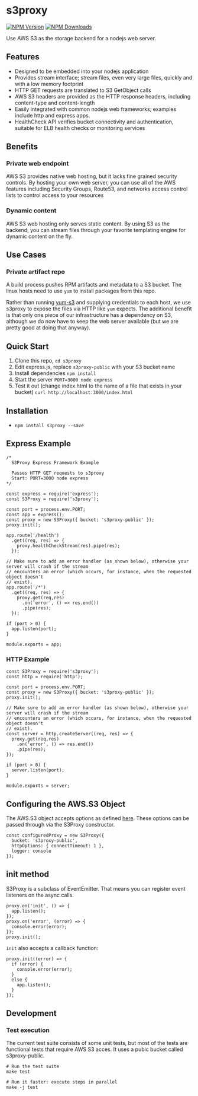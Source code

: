 # s3proxy
[![NPM Version][npm-image]][npm-url]
[![NPM Downloads][downloads-image]][downloads-url]

Use AWS S3 as the storage backend for a nodejs web server.

## Features
* Designed to be embedded into your nodejs application
* Provides stream interface; stream files, even very large files, quickly and with a low memory footprint
* HTTP GET requests are translated to S3 GetObject calls
* AWS S3 headers are provided as the HTTP response headers, including content-type and content-length
* Easily integrated with common nodejs web frameworks; examples include http and express apps.
* HealthCheck API verifies bucket connectivity and authentication, suitable for ELB health checks or monitoring services

## Benefits

### Private web endpoint

AWS S3 provides native web hosting, but it lacks fine grained security controls. By hosting your own web
server, you can use all of the AWS features including Security Groups, Route53, and networks
access control lists to control access to your resources

### Dynamic content

AWS S3 web hosting only serves static content. By using S3 as the backend, you can stream files
through your favorite templating engine for dynamic content on the fly.

## Use Cases

### Private artifact repo

A build process pushes RPM artifacts and metadata to a S3 bucket. The linux hosts need to use `yum` to install packages from this repo.

Rather than running [yum-s3](https://github.com/jbraeuer/yum-s3-plugin) and supplying credentials to each host, we use s3proxy to expose
the files via HTTP like `yum` expects. The additional benefit is that only one piece of our infrastructure has a dependency on S3, although
we do now have to keep the web server available (but we are pretty good at doing that anyway).

## Quick Start
1. Clone this repo, `cd s3proxy`
1. Edit express.js, replace `s3proxy-public` with your S3 bucket name
1. Install dependencies `npm install`
1. Start the server
`PORT=3000 node express`
1. Test it out (change index.html to the name of a file that exists in your bucket)
`curl http://localhost:3000/index.html`

## Installation
* `npm install s3proxy --save`

## Express Example
```
/*
  S3Proxy Express Framework Example

  Passes HTTP GET requests to s3proxy
  Start: PORT=3000 node express
*/

const express = require('express');
const S3Proxy = require('s3proxy');

const port = process.env.PORT;
const app = express();
const proxy = new S3Proxy({ bucket: 's3proxy-public' });
proxy.init();

app.route('/health')
  .get((req, res) => {
    proxy.healthCheckStream(res).pipe(res);
  });

// Make sure to add an error handler (as shown below), otherwise your server will crash if the stream
// encounters an error (which occurs, for instance, when the requested object doesn't
// exist).
app.route('/*')
  .get((req, res) => {
    proxy.get(req,res)
      .on('error', () => res.end())
      .pipe(res);
  });

if (port > 0) {
  app.listen(port);
}

module.exports = app;
```

### HTTP Example
```
const S3Proxy = require('s3proxy');
const http = require('http');

const port = process.env.PORT;
const proxy = new S3Proxy({ bucket: 's3proxy-public' });
proxy.init();

// Make sure to add an error handler (as shown below), otherwise your server will crash if the stream
// encounters an error (which occurs, for instance, when the requested object doesn't
// exist).
const server = http.createServer((req, res) => {
  proxy.get(req,res)
    .on('error', () => res.end())
    .pipe(res);
});

if (port > 0) {
  server.listen(port);
}

module.exports = server;
```
## Configuring the AWS.S3 Object

The AWS.S3 object accepts options as defined [here](https://docs.aws.amazon.com/AWSJavaScriptSDK/latest/AWS/S3.html#constructor-property). These options can be passed through via the S3Proxy constructor.

```
const configuredProxy = new S3Proxy({
  bucket: 's3proxy-public',
  httpOptions: { connectTimeout: 1 },
  logger: console
});
```

[npm-image]: https://img.shields.io/npm/v/s3proxy.svg
[npm-url]: https://npmjs.org/package/s3proxy
[downloads-image]: https://img.shields.io/npm/dm/s3proxy.svg
[downloads-url]: https://npmjs.org/package/s3proxy

## init method

S3Proxy is a subclass of EventEmitter. That means you can register event listeners on the async calls.
```
proxy.on('init', () => {
  app.listen();
});
proxy.on('error', (error) => {
  console.error(error);
});
proxy.init();
```

`init` also accepts a callback function:
```
proxy.init((error) => {
  if (error) {
    console.error(error);
  }
  else {
    app.listen();
  }
});
```

## Development
### Test execution
The current test suite consists of some unit tests, but most of the tests are functional tests that require AWS S3 acces.
It uses a pubic bucket called s3proxy-public.

```
# Run the test suite
make test

# Run it faster: execute steps in parallel
make -j test
```

